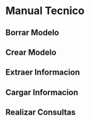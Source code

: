 # Manual Tecnico
## Borrar Modelo
## Crear Modelo
## Extraer Informacion
## Cargar Informacion
## Realizar Consultas
